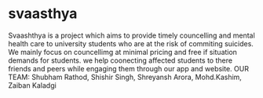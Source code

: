 # svaasthya
Svaashthya is a project which aims to provide timely councelling and mental health care to university students who are at the risk of commiting suicides.
We mainly focus on councellimg at minimal pricing and free if situation demands for students.
we help coonecting affected students to there friends and peers while engaging them through our app and website.
OUR TEAM: Shubham Rathod, Shishir Singh, Shreyansh Arora, Mohd.Kashim, Zaiban Kaladgi
